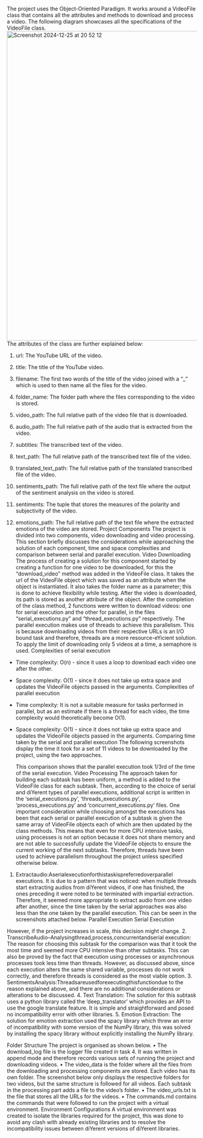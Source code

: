 The project uses the Object-Oriented Paradigm. It works around a VideoFile class that contains all the attributes and methods to download and process a video. The following diagram showcases all the specifications of the VideoFile class.<img width="821" alt="Screenshot 2024-12-25 at 20 52 12" src="https://github.com/user-attachments/assets/edf31704-bb83-489c-9bd3-84c689fd34cc" />
The attributes of the class are further explained below:
1. url: The YouTube URL of the video.
2. title: The title of the YouTube video.
3. filename: The first two words of the title of the video joined with a “_” which is used to
then name all the files for the video.
4. folder_name: The folder path where the files corresponding to the video is stored.
5. video_path: The full relative path of the video file that is downloaded.
6. audio_path: The full relative path of the audio that is extracted from the video.
7. subtitles: The transcribed text of the video.
8. text_path: The full relative path of the transcribed text file of the video.
9. translated_text_path: The full relative path of the translated transcribed file of the
video.
 
10. sentiments_path: The full relative path of the text file where the output of the sentiment analysis on the video is stored.
11. sentiments: The tuple that stores the measures of the polarity and subjectivity of the video.
12. emotions_path: The full relative path of the text file where the extracted emotions of the video are stored.
Project Components
The project is divided into two components, video downloading and video processing. This section briefly discusses the considerations while approaching the solution of each component, time and space complexities and comparison between serial and parallel execution.
Video Downloading
The process of creating a solution for this component started by creating a function for one video to be downloaded, for this the “download_video” method was added in the VideoFile class.
It takes the url of the VideoFile object which was saved as an attribute when the object is instantiated. It also takes the folder name as a parameter; this is done to achieve flexibility while testing. After the video is downloaded, its path is stored as another attribute of the object.
After the completion of the class method, 2 functions were written to download videos: one for serial execution and the other for parallel, in the files “serial_executions.py” and “thread_executions.py” respectively. The parallel execution makes use of threads to achieve this parallelism. This is because downloading videos from their respective URLs is an I/O bound task and therefore, threads are a more resource-eYicient solution. To apply the limit of downloading only 5 videos at a time, a semaphore is used.
Complexities of serial execution
- Time complexity: O(n) - since it uses a loop to download each video one after the other.
- Space complexity: O(1) - since it does not take up extra space and updates the VideoFile objects passed in the arguments.
Complexities of parallel execution
- Time complexity: It is not a suitable measure for tasks performed in parallel, but as an estimate if there is a thread for each video, the time complexity would theoretically become O(1).
- Space complexity: O(1) - since it does not take up extra space and updates the VideoFile objects passed in the arguments.
Comparing time taken by the serial and parallel execution
The following screenshots display the time it took for a set of 11 videos to be downloaded by the project, using the two approaches.

  This comparison shows that the parallel execution took 1/3rd of the time of the serial execution.
Video Processing
The approach taken for building each subtask has been uniform, a method is added to the VideoFile class for each subtask. Then, according to the choice of serial and diYerent types of parallel executions, additional script is written in the ‘serial_executions.py’, ‘threads_executions.py’, ‘process_executions.py’ and ‘concurrent_executions.py’ files.
One important consideration while choosing amongst the executions has been that each serial or parallel execution of a subtask is given the same array of VideoFile objects each of which are then updated by the class methods. This means that even for more CPU intensive tasks, using processes is not an option because it does not share memory and are not able to successfully update the VideoFile objects to ensure the current working of the next subtasks. Therefore, threads have been used to achieve parallelism throughout the project unless specified otherwise below.
1. Extractaudio:Aserialexecutionforthistaskispreferredoverparallel executions. It is due to a pattern that was noticed: when multiple threads start extracting audios from diYerent videos, if one has finished, the ones preceding it were noted to be terminated with impartial extraction. Therefore, it seemed more appropriate to extract audio from one video after another, since the time taken by the serial approaches was also less than the one taken by the parallel execution. This can be seen in the screenshots attached below.
Parallel Execution
  Serial Execution

  However, if the project increases in scale, this decision might change.
2. TranscribeAudio–Analysingthread,process,concurrentandserial execution:
    The reason for choosing this subtask for the comparison was that it took the most time and seemed more CPU intensive than other subtasks.
This can also be proved by the fact that execution using processes or asynchronous processes took less time than threads. However, as discussed above, since each execution alters the same shared variable, processes do not work correctly, and therefore threads is considered as the most viable option.
3. SentimentsAnalysis:Threadsareusedforexecutingthisfunctiondue to the reason explained above, and there are no additional considerations or alterations to be discussed.
4. Text Translation: The solution for this subtask uses a python library called the ‘deep_translator’ which provides an API to use the google translate feature. It is simple and straightforward and posed no incompatibility error with other libraries.
5. Emotion Extraction: The solution for emotion extraction used the spacy library which threw an error of incompatibility with some version of the NumPy library, this was solved by installing the spacy library without explicitly installing the NumPy library.

Folder Structure
The project is organised as shown below.
• The download_log file is the logger file created in task 4. It was written in append
mode and therefore records various sets of running the project and downloading
videos.
• The video_data is the folder where all the files from the downloading and
processing components are stored. Each video has its own folder. The screenshot below only displays the respective folders for two videos, but the same structure is followed for all videos. Each subtask in the processing part adds a file to the video’s folder.
• The video_urls.txt is the file that stores all the URLs for the videos.
• The commands.md contains the commands that were followed to run the project
with a virtual environment.
Environment Configurations
A virtual environment was created to isolate the libraries required for the project, this was done to avoid any clash with already existing libraries and to resolve the incompatibility issues between diYerent versions of diYerent libraries.
